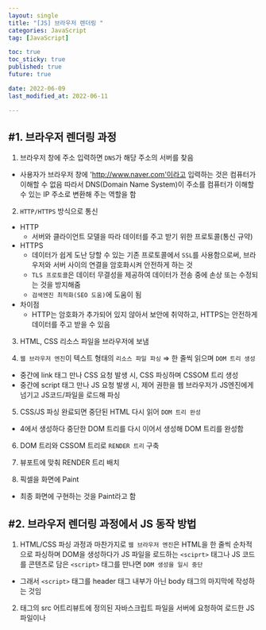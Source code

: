 ```yaml
---
layout: single
title: "[JS] 브라우저 렌더링 "
categories: JavaScript
tag: [JavaScript]

toc: true
toc_sticky: true
published: true
future: true

date: 2022-06-09
last_modified_at: 2022-06-11

---
```


## #1. 브라우저 렌더링 과정

1. 브라우저 창에 주소 입력하면 `DNS`가 해당 주소의 서버를 찾음  
  - 사용자가 브라우저 창에 'http://www.naver.com'이라고 입력하는 것은 컴퓨터가 이해할 수 없음 따라서 DNS(Domain Name System)이 주소를 컴퓨터가 이해할 수 있는 IP 주소로 변환해 주는 역할을 함  
  
2. `HTTP/HTTPS` 방식으로 통신  
  - HTTP
    - 서버와 클라이언트 모델을 따라 데이터를 주고 받기 위한 프로토콜(통신 규약)
  - HTTPS 
    - 데이터가 쉽게 도난 당할 수 있는 기존 프로토콜에서 `SSL`를 사용함으로써, 브라우저와 서버 사이의 연결을 암호화시켜 안전하게 하는 것
    - `TLS 프로토콜`은 데이터 무결성을 제공하여 데이터가 전송 중에 손상 또는 수정되는 것을 방지해줌
    - `검색엔진 최적화(SEO 도움)`에 도움이 됨
  - 차이점
    - HTTP는 암호화가 추가되어 있지 않아서 보안에 취약하고, HTTPS는 안전하게 데이터를 주고 받을 수 있음
 
3. HTML, CSS 리소스 파일을 브라우저에 보냄  


4. `웹 브라우저 엔진`이 텍스트 형태의 `리소스 파일 파싱` ⇒ 한 줄씩 읽으며 `DOM 트리 생성`
  - 중간에 link 태그 만나 CSS 요청 발생 시, CSS 파싱하며 CSSOM 트리 생성
  - 중간에 script 태그 만나 JS 요청 발생 시, 제어 권한을 웹 브라우저가 JS엔진에게 넘기고 JS코드/파일을 로드해 파싱


5. CSS/JS 파싱 완료되면 중단된 HTML 다시 읽어 `DOM 트리 완성`  
  - 4에서 생성하다 중단한 DOM 트리를 다시 이어서 생성해 DOM 트리를 완성함

6. DOM 트리와 CSSOM 트리로 `RENDER 트리` 구축


7. 뷰포트에 맞춰 RENDER 트리 배치


8. 픽셀을 화면에 Paint  
  - 최종 화면에 구현하는 것을 Paint라고 함

## #2. 브라우저 렌더링 과정에서 JS 동작 방법  

1. HTML/CSS 파싱 과정과 마찬가지로 `웹 브라우저 엔진`은 HTML을 한 줄씩 순차적으로 파싱하며 DOM을 생성하다가 JS 파일을 로드하는 `<sciprt>` 태그나 JS 코드를 콘텐츠로 담은 `<script>` 태그를 만나면 `DOM 생성을 일시 중단`  
  - 그래서 `<script>` 태그를 header 태그 내부가 아닌 body 태그의 마지막에 작성하는 것임 
  
2. <sciprt> 태그의 src 어트리뷰트에 정의된 자바스크립트 파일을 서버에 요청하여 로드한 JS 파일이나 <script> 태그 내의 JS 코드를 `파싱`하기 위해 `JS 엔진`에 제어권을 넘김. 이후 JS 파싱과 실행이 종료되면 `웹 브라우저 엔진`으로 다시 제어권을 넘겨 html 파싱이 중단된 지점부터 다시 html 파싱을 시작하여 `DOM 생성을 재개`  
  - JS 코드는 웹 브라우저 엔진이 아닌 JS엔진이 파싱함 따라서 이 과정에서 DOM 트리 생성이 중단됨
  
3. `JS 파싱`과 `실행`은 브라우저 렌더링 엔진이 아닌 `JS 엔진`이 처리함. JS 엔진은 JS 코드를 파싱하여 CPU가 이해할 수 있는 저수준 언어로 변환하고 실행하는 역할을 함  
  - 그래서 JS는 인터프리터 언어로 한 줄씩 해석하며 실행함
  
4. <sciprt> 태그의 src 어트리뷰트에 정의된 자바스크립트 파일을 서버에 요청하여 로드한 JS 파일이나 <script> 태그 내의 JS 코드를 `파싱`하기 위해 `JS 엔진`에 제어권을 넘김. 이후 JS 파싱과 실행이 종료되면 `웹 브라우저 엔진`으로 다시 제어권을 넘겨 html 파싱이 중단된 지점부터 다시 html 파싱을 시작하여 `DOM 생성을 재개`  
  
5. `JS 엔진`은 JS를 해석하여 `AST(Abstract Syntax Tree: 추상적 구문 트리)`를 생성함. 그리고 AST를 기반으로 인터프리터가 실행할 수 있는 중간 코드인 바이트코드를 생성하여 실행함  
  
6. `리플로우와 리페인트`  
    - JS 코드에 DOM이나 CSSOM(CSS Object Model)을 변경하는 `DOM API`가 사용된 경우 DOM이나 CSSOM이 변경됨  
    - 이때 변경된 DOM과 CSSOM은 다시 렌더 트리로 결합되고 `변경된 렌더 트리`를 기반으로 레이아웃과 페인트 과정을 거쳐 브라우저의 화면에 `다시 렌더링`됨. 이를 리플로우, 리페인트라고 함  
  
## #3. 용어 정리  
  
### ✅ 컴파일러  

- 소스 코드를 기계어로 전체를 번역해 실행 파일 생성  

### ✅ 컴파일  

- parsing tree를 기계 코드로 변환  

### ✅ 인터프리터  

- 소스 코드를 기계어로 한 줄씩 해석해서 바로 명령어를 실행  

### ✅ 파싱  

- 브라우저가 코드를 이해하고 사용할 수 있는 구조로 변환하는 것  
  
1. 어휘 분석 ⇒ `어휘 분석기`  
    - 자료를 토큰으로 변경(공백, 줄바꿈 제거 등)  
  
2. 구문 분석 ⇒ `파서`  
    - 언어 구문 규칙에 따라 문서 구조를 분석해 parsing tree 생성  

### ✅ 파서  

- HTML 마크업 ⇒ DOM으로 변환  
- CSS 마크업 ⇒ CSSOM으로 변환  

### ✅ DOM TREE  

- HTML 파일 파싱  
- parsing tree로 구성되어 있음  

### ✅ CSSOM TREE  

- CSS 파일 파싱, 스타일 규칙  

### ✅ RENDER TREE  

- DOM TREE + CSSOM TREE  
  
